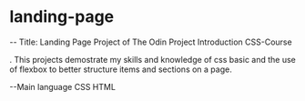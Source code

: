 # landing-page
-- Title:
Landing Page Project of The Odin Project Introduction CSS-Course

. This projects demostrate my skills and knowledge of css basic and the use of flexbox to better structure items and sections on a page.

--Main language
    CSS
    HTML
